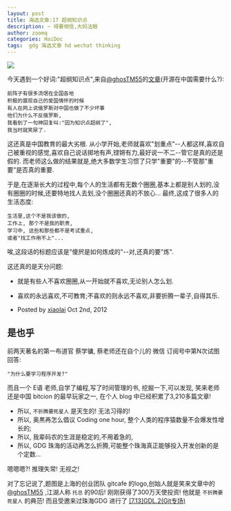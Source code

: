 ```yaml
---
layout: post
title: 海选文章:17 超纲知识点
description: ~ 得要相信,大妈法眼
author: zoomq
categories: HaiDoc
tags:  gdg 海选文章 hd wechat thinking
---
```



![](http://ww3.sinaimg.cn/bmiddle/795bf814gw1ec539tgrazj20cm06kq36.jpg)



今天遇到一个好词:"超纲知识点",来自[@ghosTM55](https://twitter.com/ghosTM55)的[文章](http://blog.gitcafe.com/99.html)(开源在中国需要什么?):

    前阵子有很多流氓在全国各地
    积极的展现自己的爱国情怀的时候
    有人在网上说俄罗斯对中国也做了不少坏事
    他们为什么不反俄罗斯,
    我看到了一句神回复叫:"因为知识点超纲了",
    我当时就笑尿了. 

这还真是中国教育的最大劣根. 
从小学开始,老师就喜欢"划重点"--人都这样,喜欢自己被重视的感觉,喜欢自己说话掷地有声,铿锵有力,最好说一不二--管它是真的还是假的. 
而老师这么做的结果就是,绝大多数学生习惯了只学"重要"的--不管那"重要"是否真的重要. 

<!--more-->

于是,在逐渐长大的过程中,每个人的生活都有无数个圈圈,基本上都是别人划的,没有圈圈的时候,还要特地找人去划,没个圈圈还真的不放心... 
最终,这成了很多人的生活态度:

    生活里,这个不是我该做的,
    工作上, 那个不是我的职责,
    学习中, 这些和那些都不是考试重点,
    或者"找工作用不上"... 

唉,这段话的标题应该是"傻屄是如何炼成的"--对,还真的要"炼". 

这还真的是天分问题:

- 就是有些人不喜欢圈圈,从一开始就不喜欢,无论别人怎么划. 
- 喜欢的永远喜欢,不可教育;不喜欢的则永远不喜欢,非要折腾一辈子,自得其乐. 


- Posted by [xiaolai](http://xiaolai.github.io/blog/2012/10/02/chao-gang-zhi-shi-dian/) Oct 2nd, 2012 


## 是也乎

前两天著名的第一布道官 蔡学镛, 蔡老师还在自个儿的 微信 订阅号中第N次试图回答:

    "为什么要学习程序开发?"

而且一个 E语 老师,自学了编程,写了时间管理的书,
挖掘一下,可以发现, 笑来老师还是中国 bitcion 的最早玩家之一,
在个人 blog 中已经积累了3,210多篇文章!

- 所以, `不折腾要死星人` 是天生的! 无法习得的!
- 所以, 奥黒再怎么倡议 Coding one hour, 整个人类的程序猿数量不会爆发性增长的;
- 所以, 我辈码农的生涯是稳定的,不用着急的,
- 所以, GDG 珠海的活动再怎么折腾,可能整个珠海真正能够投入开发创新的是个定数...

嗯嗯嗯?! 推理失常! 无视之!


对了忘记说了,题图是上海的创业团队 gitcafe 的logo,创始人就是笑来文章中的
[@ghosTM55](https://twitter.com/ghosTM55) ,江湖人称 `托总` 的90后!
刚刚获得了300万天使投资!
他就是 `不折腾要死星人` 的典范!
而且受邀来过珠海GDG 进行了 [[7.13]GDL.2(Git专场)](http://www.chinagdg.com/thread-2674-1-1.html)



